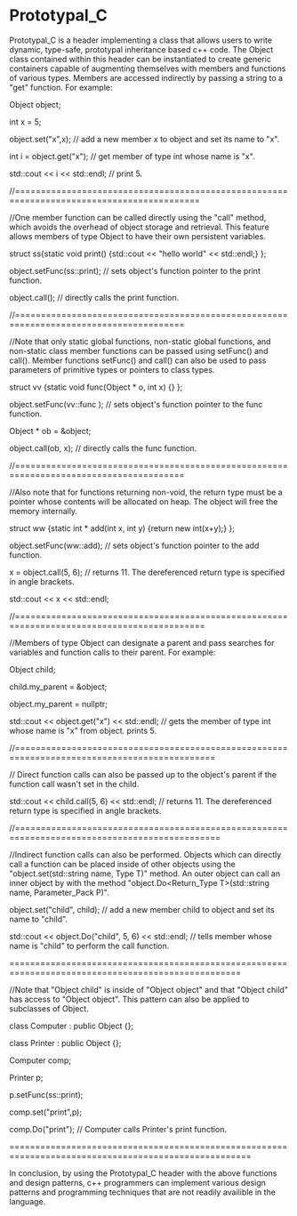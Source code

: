 Prototypal_C
============

 Prototypal_C is a header implementing a class that allows users to write dynamic, type-safe, prototypal inheritance based c++ code. The Object class contained within this header can be instantiated to create generic containers capable of augmenting themselves with members and functions of various types. Members are accessed indirectly by passing a string to a "get" function. For example: 

  Object object;
  
  int x = 5;
  
  object.set("x",x);              // add a new member x to object and set its name to "x".
  
  int i = object.get<int>("x");   // get member of type int whose name is "x".
  
  std::cout << i << std::endl;    // print 5.

//==========================================================================================

//One member function can be called directly using the "call" method, which avoids the overhead of object storage and retrieval. This feature allows members of type Object to have their own persistent variables.

  struct ss{static void print() {std::cout << "hello world" << std::endl;} };
  
  object.setFunc(ss::print);  // sets object's function pointer to the print function.
  
  object.call();                  // directly calls the print function. 


//=======================================================================================


//Note that only static global functions, non-static global functions, and non-static class member functions can be passed using setFunc() and call(). Member functions setFunc() and call() can also be used to pass parameters of primitive types or pointers to class types. 


  struct vv {static void func(Object * o, int x) {} };
  
  object.setFunc(vv::func );    // sets object's function pointer to the func function.
  
  Object * ob = &object;
  
  object.call(ob, x);        // directly calls the func function.
  
//=======================================================================================

 
//Also note that for functions returning non-void, the return type must be a pointer whose contents will be allocated on heap. The object will free the memory internally.

  struct ww {static int * add(int x, int y) {return new int(x+y);} };
  
  object.setFunc(ww::add);      // sets object's function pointer to the add function.
  
  x = object.call<int>(5, 6);     // returns 11. The dereferenced return type is specified in angle brackets.
  
  std::cout << x << std::endl;
    
//===========================================================================================


//Members of type Object can designate a parent and pass searches for variables and function calls to their parent. For example:

  Object child;
  
  child.my_parent = &object;
  
  object.my_parent = nullptr;
  
  std::cout << object.get<int>("x") << std::endl;           // gets the member of type int whose name is "x" from object. prints 5.
  

//=============================================================================================

  
// Direct function calls can also be passed up to the object's parent if the function call wasn't set in the child.

  std::cout << child.call<int>(5, 6) << std::endl;         // returns 11. The dereferenced return type is specified in angle brackets.


//==============================================================================================


//Indirect function calls can also be performed. Objects which can directly call a function can be placed inside of other objects using the "object.set(std::string name, Type T)" method. An outer object can call an inner object by with the method "object.Do<Return_Type T>(std::string name, Parameter_Pack P)". 

  object.set("child", child);     // add a new member child to object and set its name to "child". 
  
  std::cout << object.Do<int>("child", 5, 6) << std::endl;  // tells member whose name is "child" to perform the call function. 
  
 
===================================================================================================

  
  //Note that "Object child" is inside of "Object object" and that "Object child" has access to "Object object". This pattern can also be applied to subclasses of Object. 

  class Computer : public Object {};
  
  class Printer : public Object {};
  
  Computer comp;
  
  Printer p;
  
  p.setFunc(ss::print);
  
  comp.set("print",p);
  
  comp.Do("print");               // Computer calls Printer's print function.

  =====================================================================================================
  
 In conclusion, by using the Prototypal_C header with the above functions and design patterns, c++ programmers can implement various design patterns and programming techniques that are not readily availible in the language. 
